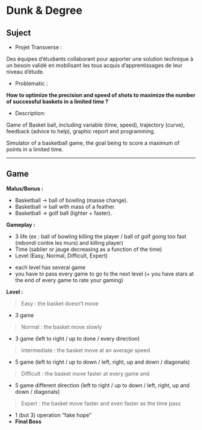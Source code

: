 # Dunk & Degree

## Suject

* Projet Transverse :

Des équipes d’étudiants collaborant pour apporter une solution
technique à un besoin validé en mobilisant les tous acquis
d’apprentissages de leur niveau d’étude. 




* Problematic :

**How to optimize the precision and speed of shots to maximize the number of successful baskets in a limited time ?**




* Description:

Game of Basket ball, including variable (time, speed), trajectory (curve), feedback (advice to help), graphic report and programming.

Simulator of a basketball game, the goal being to score a maximum of points in a limited time. 


___________

## Game

**Malus/Bonus :** 

- Basketball → ball of bowling (masse change).
- Basketball → ball with mass of a feather.
- Basketball → golf ball (lighter + faster).

**Gameplay :**

- 3 life (ex : ball of bowling killing the player / ball of golf going too fast (rebondi contre les murs) and killing player)
- Time (sablier or jauge decreasing as a function of the time)
- Level (Easy, Normal, Difficult, Expert) 
+ each level has several game
+ you have to pass every game to go to the next level
(+ you have stars at the end of every game to rate your gaming)

**Level :**

>Easy : the basket doesn’t move 
- 3 game
>Normal : the basket move slowly 
+ 3 game (left to right / up to done / every direction)
>Intermediate : the basket move at an average speed
+ 5 game (left to right / up to down / left, right, up and down / diagonals)
>Difficult : the basket move faster at every game and
+ 5 game different direction (left to right / up to down / left, right, up and down / diagonals)
>Expert : the basket move faster and even faster as the time pass 
+ 1 (but 3) operation “fake hope”
+ **Final Boss**
